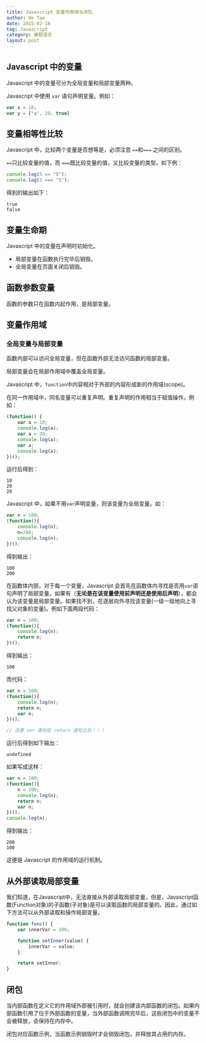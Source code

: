 ```yaml
---
title: Javascript 变量作用域与闭包
author: He Tao
date: 2015-02-18
tag: Javascript
category: 编程语言
layout: post
---
```


Javascript 中的变量
--------------------

Javascript 中的变量可分为全局变量和局部变量两种。

Javascript 中使用 `var` 语句声明变量。例如：

```javascript
var x = 10;
var y = ["a", 20, true]
```

变量相等性比较
---------------

Javascript 中，比较两个变量是否想等是，必须注意 `==`和`===` 之间的区别。

`==`只比较变量的值，而 `===`既比较变量的值，又比较变量的类型。如下例：

<!--more-->

```javascript
console.log(5 == "5");
console.log(5 === "5");
```

得到的输出如下：

    true
    false

变量生命期
------------

Javascript 中的变量在声明时初始化。

+ 局部变量在函数执行完毕后销毁。
+ 全局变量在页面关闭后销毁。

函数参数变量
-------------

函数的参数只在函数内起作用，是局部变量。

变量作用域
------------

### 全局变量与局部变量

函数内部可以访问全局变量，但在函数外部无法访问函数的局部变量。

局部变量会在局部作用域中覆盖全局变量。

Javascript 中，`function`中内容相对于外部的内容形成新的作用域(scope)。

在同一作用域中，同名变量可以重复声明。重复声明的作用相当于赋值操作。例如：

```javascript
(function() {
    var a = 10;
    console.log(a);
    var a = 20;
    console.log(a);
    var a;
    console.log(a);
})();
```

运行后得到：

    10
    20
    20

Javascript 中，如果不用`var`声明变量，则该变量为全局变量。如：

```javascript
var n = 100;
(function(){
    console.log(n);
    n=200;
    console.log(n);
})();
```

得到输出：

    100
    200

在函数体内部，对于每一个变量，Javascript 会首先在函数体内寻找是否用`var`语句声明了局部变量，如果有（**无论是在该变量使用前声明还是使用后声明**），都会认为该变量是局部变量。如果找不到，在逐层向外寻找该变量(一级一级地向上寻找父对象的变量)。例如下面两段代码：

```javascript
var n = 100;
(function(){
    console.log(n); 
    return n;
})();
```

得到输出：

    100

而代码：

```javascript
var n = 100;
(function(){
    console.log(n); 
    return n; 
    var n;
})();

// 注意 var 语句在 return 语句之后！！！
```

运行后得到如下输出：

    undefined

如果写成这样：

```javascript
var n = 100;
(function(){
    n = 200; 
    console.log(n); 
    return n; 
    var n;
})();
console.log(n);
```

得到输出：

    200
    100

这便是 Javascript 的作用域的运行机制。

从外部读取局部变量
--------------------

我们知道，在Javascript中，无法直接从外部读取局部变量，但是，Javascript函数(Function对象)的子函数(子对象)是可以读取函数的局部变量的。因此，通过如下方法可以从外部读取和操作局部变量。

```javascript
function func() {
    var innerVar = 100;

    function setInner(value) {
        innerVar = value;
    }

    return setInner;
}
```



闭包
------

当内部函数在定义它的作用域外部被引用时，就会创建该内部函数的闭包。如果内部函数引用了位于外部函数的变量，当外部函数调用完毕后，这些闭包中的变量不会被释放，会保持在内存中。

闭包对应函数示例，当函数示例销毁时才会销毁闭包，并释放其占用的内存。




